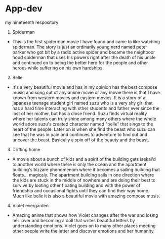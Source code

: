 # App-dev
my nineteenth respository

1. Spiderman
- This is the first spiderman movie I have found and came to like watching spiderman. The story is just an ordinarily young nerd named peter parker who got bit by a radio active spider and became the neighboor hood spiderman that uses his powers right after the death of his uncle and continued on to being the better hero for the people and other heroes while suffering on his own hardships.

2. Belle
- It's a very beautiful movie and has in my opinion has the best compose music and song out of any anime movie or any movie there is that I have known from western movies and eastern movies. It is a story of a japanese teenage student girl named suzu who is a very shy girl that has a hard time interacting with other students and father ever since the lost of her mother, but has a close friend. Suzu finds virtual reality where her talents can truly shine among many others where the whole world adore suzu's created character named "belle" that sings to the heart of the people. Later on is when she find the beast who suzu can see that he was in pain and continues to adventure to find out and uncover the beast. Basically a spin off of the beauty and the beast.

3. Drifting home
- A movie about a bunch of kids and a spirit of the building gets isekai'd to another world where there is only the ocean and the apartment building's bizzare phenomenom where it becomes a sailing building that floats... magicaly. The apartment building sails in one direction where the kids are stuck in the middle of nowhere and are doing their best to survive by looting other floating building and with the power of friendship and occasional fights until they can find their way home. Much like belle it is also a beautiful movie with amazing compose musis.

4. Violet evergarden
- Amazing anime that shows how Violet changes after the war and losing her lover and becoming a doll that writes beautiful letters by understanding emotions. Violet goes on to many other places meeting other people write the letter and discover emotions and her humanity.
